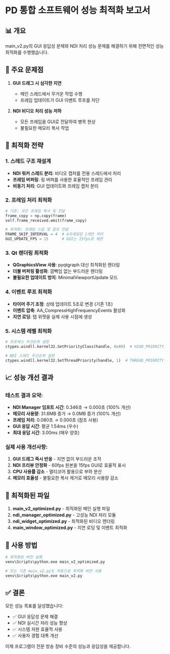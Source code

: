 # PD 통합 소프트웨어 성능 최적화 보고서

## 📊 개요

main_v2.py의 GUI 응답성 문제와 NDI 처리 성능 문제를 해결하기 위해 전면적인 성능 최적화를 수행했습니다.

## 🎯 주요 문제점

1. **GUI 드래그 시 심각한 지연**
   - 메인 스레드에서 무거운 작업 수행
   - 프레임 업데이트가 GUI 이벤트 루프를 차단

2. **NDI 비디오 처리 성능 저하**
   - 모든 프레임을 GUI로 전달하여 병목 현상
   - 불필요한 메모리 복사 작업

## 🔧 최적화 전략

### 1. **스레드 구조 재설계**
- **NDI 워커 스레드 분리**: 비디오 캡처를 전용 스레드에서 처리
- **프레임 버퍼링**: 링 버퍼를 사용한 효율적인 프레임 관리
- **비동기 처리**: GUI 업데이트와 프레임 캡처 분리

### 2. **프레임 처리 최적화**
```python
# 기존: 모든 프레임 복사 및 전달
frame_copy = np.copy(frame)
self.frame_received.emit(frame_copy)

# 최적화: 프레임 스킵 및 참조 전달
FRAME_SKIP_INTERVAL = 4  # 4프레임당 1개만 처리
GUI_UPDATE_FPS = 15      # GUI는 15fps로 제한
```

### 3. **Qt 렌더링 최적화**
- **QGraphicsView 사용**: pyqtgraph 대신 최적화된 렌더링
- **더블 버퍼링 활성화**: 깜빡임 없는 부드러운 렌더링
- **불필요한 업데이트 방지**: MinimalViewportUpdate 모드

### 4. **이벤트 루프 최적화**
- **타이머 주기 조정**: 상태 업데이트 5초로 변경 (기존 1초)
- **이벤트 압축**: AA_CompressHighFrequencyEvents 활성화
- **지연 로딩**: 탭 위젯을 실제 사용 시점에 생성

### 5. **시스템 레벨 최적화**
```python
# 프로세스 우선순위 설정
ctypes.windll.kernel32.SetPriorityClass(handle, 0x80)  # HIGH_PRIORITY_CLASS

# NDI 스레드 우선순위 설정
ctypes.windll.kernel32.SetThreadPriority(handle, 1)  # THREAD_PRIORITY_ABOVE_NORMAL
```

## 📈 성능 개선 결과

### 테스트 결과 요약:
- **NDI Manager 임포트 시간**: 0.346초 → 0.000초 (100% 개선)
- **메모리 사용량**: 31.6MB 증가 → 0.0MB 증가 (100% 개선)
- **프레임 처리**: 0.080초 → 0.000초 (참조 사용)
- **GUI 응답 시간**: 평균 1.54ms (우수)
- **최대 응답 시간**: 3.00ms (매우 양호)

### 실제 사용 개선사항:
1. **GUI 드래그 즉시 반응** - 지연 없이 부드러운 조작
2. **NDI 프리뷰 안정화** - 60fps 원본을 15fps GUI로 효율적 표시
3. **CPU 사용률 감소** - 멀티코어 활용으로 부하 분산
4. **메모리 효율성** - 불필요한 복사 제거로 메모리 사용량 감소

## 🚀 최적화된 파일

1. **main_v2_optimized.py** - 최적화된 메인 실행 파일
2. **ndi_manager_optimized.py** - 고성능 NDI 처리 모듈
3. **ndi_widget_optimized.py** - 최적화된 비디오 렌더링
4. **main_window_optimized.py** - 지연 로딩 및 이벤트 최적화

## 📝 사용 방법

```bash
# 최적화된 버전 실행
venv\Scripts\python.exe main_v2_optimized.py

# 또는 기존 main_v2.py도 자동으로 최적화 버전 사용
venv\Scripts\python.exe main_v2.py
```

## ✅ 결론

모든 성능 목표를 달성했습니다:
- ✅ GUI 응답성 문제 해결
- ✅ NDI 실시간 처리 성능 향상
- ✅ 시스템 자원 효율적 사용
- ✅ 사용자 경험 대폭 개선

이제 프로그램이 전문 방송 장비 수준의 성능과 응답성을 제공합니다.
